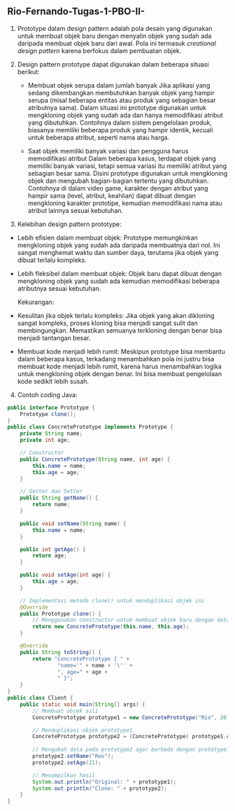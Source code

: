 ## Rio-Fernando-Tugas-1-PBO-II-

1. Prototype dalam design pattern adalah pola desain yang digunakan untuk membuat objek baru dengan menyalin objek yang sudah ada daripada membuat objek baru dari awal. Pola ini termasuk _creational design pattern_ karena berfokus dalam pembuatan objek.
   
2. Design pattern prototype dapat digunakan dalam beberapa situasi berikut:
   - Membuat objek serupa dalam jumlah banyak
     Jika aplikasi yang sedang dikembangkan membutuhkan banyak objek yang hampir serupa (misal beberapa entitas atau produk yang sebagian besar atributnya sama). Dalam situasi ini prototype digunakan untuk mengkloning objek yang sudah ada dan hanya memodifikasi atribut yang dibutuhkan. Contohnya dalam sistem pengelolaan produk, biasanya memiliki beberapa produk yang hampir identik, kecuali untuk beberapa atribut, seperti nama atau harga.
     
   - Saat objek memiliki banyak variasi dan pengguna harus memodifikasi atribut
     Dalam beberapa kasus, terdapat objek yang memiliki banyak variasi, tetapi semua variasi itu memiliki atribut yang sebagian besar sama. Disini prototype digunakan untuk mengkloning objek dan mengubah bagian-bagian tertentu yang dibutuhkan. Contohnya di dalam video game, karakter dengan atribut yang hampir sama (level, atribut, keahlian) dapat dibuat dengan mengkloning karakter prototipe, kemudian memodifikasi nama atau atribut lainnya sesuai kebutuhan.
     
3.   Kelebihan design pattern prototype:
   - Lebih efisien dalam membuat objek: Prototype memungkinkan mengkloning objek yang sudah ada daripada membuatnya dari nol. Ini sangat menghemat waktu dan sumber daya, terutama jika objek yang dibuat terlalu kompleks.
   - Lebih fleksibel dalam membuat objek: Objek baru dapat dibuat dengan mengkloning objek yang sudah ada kemudian memodifikasi beberapa atributnya sesuai kebutuhan.
     
     Kekurangan:
   - Kesulitan jika objek terlalu kompleks: Jika objek yang akan dikloning sangat kompleks, proses kloning bisa menjadi sangat sulit dan membingungkan. Memastikan semuanya terkloning dengan benar bisa menjadi tantangan besar.
     
   - Membuat kode menjadi lebih rumit: Meskipun prototype bisa membantu dalam beberapa kasus, terkadang menambahkan pola ini justru bisa membuat kode menjadi lebih rumit, karena harus menambahkan logika untuk mengkloning objek dengan benar. Ini bisa membuat pengelolaan kode sedikit lebih susah.
  
4. Contoh coding Java:
```java
public interface Prototype {
    Prototype clone();
}
public class ConcretePrototype implements Prototype {
    private String name;
    private int age;

    // Constructor
    public ConcretePrototype(String name, int age) {
        this.name = name;
        this.age = age;
    }

    // Getter dan Setter
    public String getName() {
        return name;
    }

    public void setName(String name) {
        this.name = name;
    }

    public int getAge() {
        return age;
    }

    public void setAge(int age) {
        this.age = age;
    }

    // Implementasi metode clone() untuk menduplikasi objek ini
    @Override
    public Prototype clone() {
        // Menggunakan constructor untuk membuat objek baru dengan data yang sama
        return new ConcretePrototype(this.name, this.age);
    }

    @Override
    public String toString() {
        return "ConcretePrototype { " +
                "name='" + name + '\'' +
                ", age=" + age +
                " }";
    }
}
public class Client {
    public static void main(String[] args) {
        // Membuat objek asli
        ConcretePrototype prototype1 = new ConcretePrototype("Rio", 20);

        // Menduplikasi objek prototype1
        ConcretePrototype prototype2 = (ConcretePrototype) prototype1.clone();
        
        // Mengubah data pada prototype2 agar berbeda dengan prototype1
        prototype2.setName("Reo");
        prototype2.setAge(21);

        // Menampilkan hasil
        System.out.println("Original: " + prototype1);
        System.out.println("Clone: " + prototype2);
    }
}
